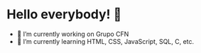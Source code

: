 <h1> Hello everybody! 👋 </h1>

- 🔭 I’m currently working on Grupo CFN
- 🌱 I’m currently learning HTML, CSS, JavaScript, SQL, C, etc.
